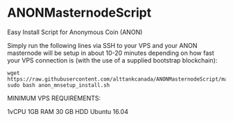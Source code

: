 # ANONMasternodeScript
Easy Install Script for Anonymous Coin (ANON)


Simply run the following lines via SSH to your VPS and your ANON masternode will be setup in about 10-20 minutes depending on how fast your VPS connection is (with the use of a supplied bootstrap blockchain):

```
wget https://raw.githubusercontent.com/alttankcanada/ANONMasternodeScript/master/anon_mnsetup_install.sh
sudo bash anon_mnsetup_install.sh
```

MINIMUM VPS REQUIREMENTS:

1vCPU
1GB RAM
30 GB HDD
Ubuntu 16.04
